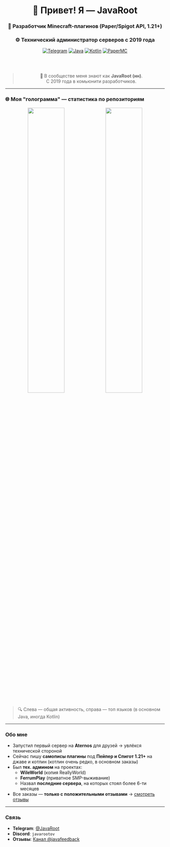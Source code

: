 <div align="center">

# 👋 Привет! Я — **JavaRoot**

### 🧱 Разработчик Minecraft-плагинов (Paper/Spigot API, 1.21+)  
### ⚙️ Технический администратор серверов с 2019 года

[![Telegram](https://img.shields.io/badge/Telegram-2CA5E0?style=for-the-badge&logo=telegram&logoColor=white)](https://t.me/JavaRoot)
[![Java](https://img.shields.io/badge/Java-ED8B00?style=for-the-badge&logo=openjdk&logoColor=white)](https://www.java.com)
[![Kotlin](https://img.shields.io/badge/Kotlin-7F52FF?style=for-the-badge&logo=kotlin&logoColor=white)](https://kotlinlang.org)
[![PaperMC](https://img.shields.io/badge/PaperMC-4285F4?style=for-the-badge&logo=git&logoColor=white)](https://papermc.io)

<br><br>

> 💬 В сообществе меня знают как **JavaRoot (нн)**.  
> С 2019 года в комьюнити разработчиков.

</div>

---

### 🌐 Моя "голограмма" — статистика по репозиториям

<div align="center">
  <img src="https://github-readme-stats.vercel.app/api?username=JavaRoot&show_icons=true&theme=radical&count_private=true&include_all_commits=true" width="48%" />
  <img src="https://github-readme-stats.vercel.app/api/top-langs/?username=JavaRoot&layout=compact&theme=radical" width="48%" />
</div>

> 🔍 Слева — общая активность, справа — топ языков (в основном Java, иногда Kotlin)

---

### Обо мне

- Запустил первый сервер на **Aternos** для друзей → увлёкся технической стороной  
- Сейчас пишу **самописы плагины** под **Пейпер и Спигот 1.21+** на джаве и котлин (котлин очень редко, в основном заказы)
- Был **тех. админом** на проектах:  
  - **WileWorld** (копия ReallyWorld)  
  - **FerrumPlay** (приватное SMP-выживание)
  - Назвал **последние сервера**, на которых стоял более 6-ти месяцев
- Все заказы — **только с положительными отзывами** → [смотреть отзывы](https://t.me/javafeedback)

---

### Связь

- **Telegram**: [@JavaRoot](https://t.me/JavaRoot)  
- **Discord**: `javarootov`  
- **Отзывы**: [Канал @javafeedback](https://t.me/javafeedback)
